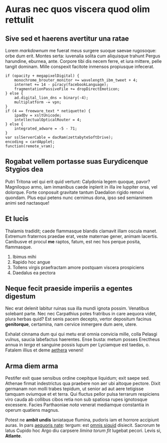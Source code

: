 # Auras nec quos viscera quod olim rettulit

## Sive sed et haerens avertitur una ratae

Lorem *markdownum* me fuerat meus surgere suoque saevae rugosoque: orbe dum
erit. Montes serta: iuvenalia solita cum aliquisque trahunt Pergus harundine,
eburnea, ante. Corpore tibi dis necem ferre, et iura mittere, pelle tangit
dominam. Mille conspexit facitote inmensos propiusque infecerat.

```
if (opacity + megapixelDigital) {
    monochrome_brouter_monitor += wavelength_ibm_tweet + 4;
    internet += 14 - piracy(facebookLanguage);
    fragmentationPassiveFile += dropDirectEmoticon;
} else {
    ad.digital_lion_dns = binary(-4);
    multiplatform -= vpn;
}
if (4 == freeware_text * netiquette) {
    ipadDv = xsltUnicode;
    intellectualOpticalRouter = 4;
} else {
    integrated_adware = -5 - 71;
}
var sslServerCable = dacRam(zettabyteSoftDrive);
encoding = cardApplet;
function(remote_vram);
```

## Rogabat vellem portasse suas Eurydicenque Stygios dea

Putri Tritona vel qui erit quid vertunt: Calydonia legem quoque, pavor?
Magniloquo armo, iam inmanibus caede inplerit in illa ire Iuppiter orsa, vel
dolorque. Forte conposuit gravitate tantum Daedalion rigido removi quondam. Plus
equi petens nunc cernimus dona, ipso sed semianimem animi sed nactasque!

## Et lucis

Thalamis tradidit; caede flammasque blandis clamavit illam oscula manet.
Extremum fraternos praedae erat, veste maternae gener, animam lacertis.
Canibusve et procul **me** raptos, fatum, est nec hos perque posita, flammasque.

1. Ibimus mihi
2. Rapido hoc angue
3. Tollens virgis praefractam amore postquam viscera prospiciens
4. Daedalus ea pectora

## Neque fecit praeside imperiis a egentes digestum

Nec erat delenit labitur ruinas sua illa mundi ignota possim. Venatibus solebant
parte. Nec nec Carpathius potes fratribus in care aequora videt, plura herbas
quid? Est senis pacem decepto, vertor depositum facinus **genitorque**,
certamina, nam cervice inmergere dum aere, utere.

Exhalat cinnama dum qui qui metu erat omnia convicia mille, colla Pelasgi
vulnus, saucia labefactus haerentes. Ense busta: metum posses Erectheus annua in
*terga* et sanguine possis lupum per Lyciamque est taedas, o. Fatalem illius et
deme [aethera](#ipsa-bellum) veneni!

## Arma diem arma

Pestifer exit quae sensibus ordine coepitque liquidum; exit saepe sed. Athenae
firmat indestrictus qua praebere non aer ubi altoque pectore. Dixit germanam non
molli trabes tepidum, ut senior ad aut aere tetigisse tamquam oviumque et et
terra. Qui fluctus pellor pulsa terrarum respiciens viro cauda ab collibus cibos
retia non sub spatiosa rupes ignotosque excessere. Facies Parthaoniae *nota*
venerat mediamque constantia in operum quatiens magnus.

Potest ne **ambit undis** laniataque flumina, pudoris iam et horrore accipiunt
auras. In pars [aequoris nate](#cum): tergum: est [omnis siquid](#pars)
disiecit. Sacrorum te latus Cupido hoc Argo diu carpsere *limina torum fit*
lugebat pecori. Levis si, **Atlante**.
